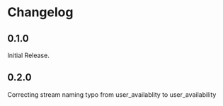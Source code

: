 # Changelog

## 0.1.0
Initial Release.

## 0.2.0
Correcting stream naming typo from user_availablity to user_availability
